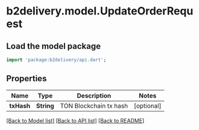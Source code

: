 # b2delivery.model.UpdateOrderRequest

## Load the model package
```dart
import 'package:b2delivery/api.dart';
```

## Properties
Name | Type | Description | Notes
------------ | ------------- | ------------- | -------------
**txHash** | **String** | TON Blockchain tx hash | [optional] 

[[Back to Model list]](../README.md#documentation-for-models) [[Back to API list]](../README.md#documentation-for-api-endpoints) [[Back to README]](../README.md)


